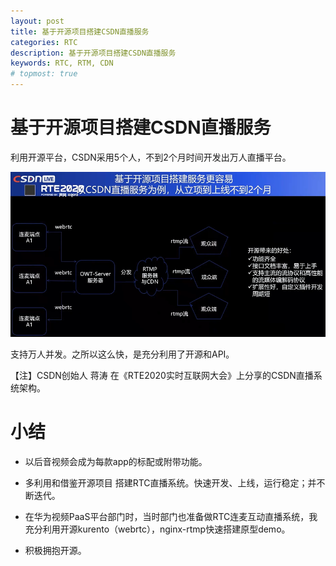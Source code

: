```yaml
---
layout: post
title: 基于开源项目搭建CSDN直播服务
categories: RTC
description: 基于开源项目搭建CSDN直播服务
keywords: RTC, RTM, CDN
# topmost: true
---
```


# 基于开源项目搭建CSDN直播服务

利用开源平台，CSDN采用5个人，不到2个月时间开发出万人直播平台。

![CSDN直播架构](/images/posts/rtc/csdn-live-architecture.png)

支持万人并发。之所以这么快，是充分利用了开源和API。


【注】CSDN创始人 蒋涛 在《RTE2020实时互联网大会》上分享的CSDN直播系统架构。

# 小结

* 以后音视频会成为每款app的标配或附带功能。

* 多利用和借鉴开源项目 搭建RTC直播系统。快速开发、上线，运行稳定；并不断迭代。

* 在华为视频PaaS平台部门时，当时部门也准备做RTC连麦互动直播系统，我充分利用开源kurento（webrtc），nginx-rtmp快速搭建原型demo。

* 积极拥抱开源。